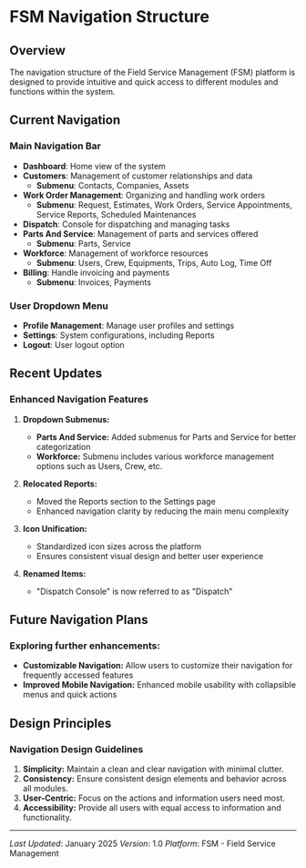 # FSM Navigation Structure

## Overview
The navigation structure of the Field Service Management (FSM) platform is designed to provide intuitive and quick access to different modules and functions within the system.

## Current Navigation

### Main Navigation Bar
- **Dashboard**: Home view of the system
- **Customers**: Management of customer relationships and data
  - **Submenu**: Contacts, Companies, Assets
- **Work Order Management**: Organizing and handling work orders
  - **Submenu**: Request, Estimates, Work Orders, Service Appointments, Service Reports, Scheduled Maintenances
- **Dispatch**: Console for dispatching and managing tasks
- **Parts And Service**: Management of parts and services offered
  - **Submenu**: Parts, Service
- **Workforce**: Management of workforce resources
  - **Submenu**: Users, Crew, Equipments, Trips, Auto Log, Time Off
- **Billing**: Handle invoicing and payments
  - **Submenu**: Invoices, Payments

### User Dropdown Menu
- **Profile Management**: Manage user profiles and settings
- **Settings**: System configurations, including Reports
- **Logout**: User logout option

## Recent Updates

### Enhanced Navigation Features
1. **Dropdown Submenus:**
   - **Parts And Service:** Added submenus for Parts and Service for better categorization
   - **Workforce:** Submenu includes various workforce management options such as Users, Crew, etc.

2. **Relocated Reports:**
   - Moved the Reports section to the Settings page
   - Enhanced navigation clarity by reducing the main menu complexity

3. **Icon Unification:**
   - Standardized icon sizes across the platform
   - Ensures consistent visual design and better user experience

4. **Renamed Items:**
   - "Dispatch Console" is now referred to as "Dispatch"

## Future Navigation Plans

### Exploring further enhancements:
- **Customizable Navigation:** Allow users to customize their navigation for frequently accessed features
- **Improved Mobile Navigation:** Enhanced mobile usability with collapsible menus and quick actions

## Design Principles

### Navigation Design Guidelines
1. **Simplicity:** Maintain a clean and clear navigation with minimal clutter.
2. **Consistency:** Ensure consistent design elements and behavior across all modules.
3. **User-Centric:** Focus on the actions and information users need most.
4. **Accessibility:** Provide all users with equal access to information and functionality.

---

*Last Updated*: January 2025
*Version*: 1.0
*Platform*: FSM - Field Service Management

